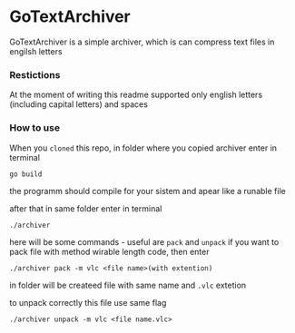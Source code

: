 # GoTextArchiver
GoTextArchiver is a simple archiver, which is can compress text files in engilsh letters

### Restictions ###

At the moment of writing this readme supported only english letters \(including capital letters\) and spaces

### How to use ###

When you `cloned` this repo, in folder where you copied archiver 
enter in terminal
```
go build
```
the programm should compile for your sistem and apear like a runable file

after that in same folder enter in terminal
```
./archiver
```
here will be some commands - useful are `pack` and `unpack`
if you want to pack file with method wirable length code, then enter
```
./archiver pack -m vlc <file name>(with extention)
```
in folder will be createed file with same name and `.vlc` extetion

to unpack correctly this file use same flag
```
./archiver unpack -m vlc <file name.vlc>
```